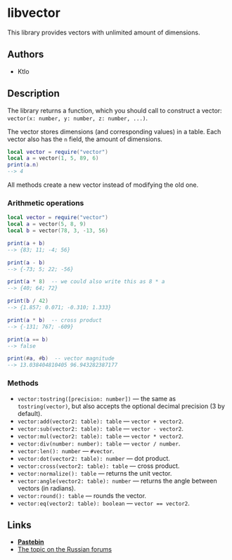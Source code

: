 # libvector
This library provides vectors with unlimited amount of dimensions.

## Authors
* Ktlo

## Description
The library returns a function, which you should call to construct a vector:
`vector(x: number, y: number, z: number, ...)`.

The vector stores dimensions (and corresponding values) in a table.
Each vector also has the `n` field, the amount of dimensions.

```lua
local vector = require("vector")
local a = vector(1, 5, 89, 6)
print(a.n)
--> 4
```

All methods create a new vector instead of modifying the old one.

### Arithmetic operations
```lua
local vector = require("vector")
local a = vector(5, 8, 9)
local b = vector(78, 3, -13, 56)

print(a + b)
--> {83; 11; -4; 56}

print(a - b)
--> {-73; 5; 22; -56}

print(a * 8)  -- we could also write this as 8 * a
--> {40; 64; 72}

print(b / 42)
--> {1.857; 0.071; -0.310; 1.333}

print(a * b)  -- cross product
--> {-131; 767; -609}

print(a == b)
--> false

print(#a, #b)  -- vector magnitude
--> 13.038404810405 96.943282387177
```

### Methods
* `vector:tostring([precision: number])` — the same as `tostring(vector)`,
  but also accepts the optional decimal precision (3 by default).
* `vector:add(vector2: table): table` — `vector + vector2`.
* `vector:sub(vector2: table): table` — `vector - vector2`.
* `vector:mul(vector2: table): table` — `vector * vector2`.
* `vector:div(number: number): table` — `vector / number`.
* `vector:len(): number` — `#vector`.
* `vector:dot(vector2: table): number` — dot product.
* `vector:cross(vector2: table): table` — cross product.
* `vector:normalize(): table` — returns the unit vector.
* `vector:angle(vector2: table): number` — returns the angle between vectors
  (in radians).
* `vector:round(): table` — rounds the vector.
* `vector:eq(vector2: table): boolean` — `vector == vector2`.

## Links
* [**Pastebin**](http://pastebin.com/mdfDvmps)
* [The topic on the Russian forums](http://computercraft.ru/topic/1106-)
